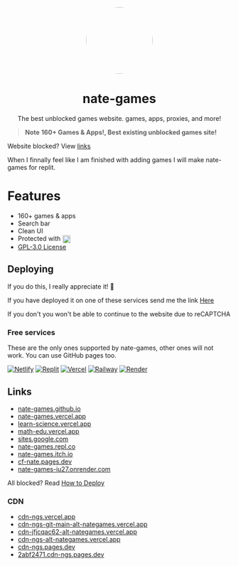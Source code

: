 <p align="center">
<kbd>
<a href="https://bit.ly/nate-games">
<img style="border-radius:50%" height="150px" src="https://raw.githubusercontent.com/nate-games/nate-games.github.io/main/0/assets/img/favicon.png"></a>
</kbd>
</p>

<h1 align="center">nate-games</h1>
<p align="center">The best unblocked games website. games, apps, proxies, and more!</p>

> **Note**
> **160+ Games & Apps!, Best existing unblocked games site!**

Website blocked? View [links](#links)

When I finnally feel like I am finished with adding games I will make nate-games for replit.

# Features
- 160+ games & apps
- Search bar
- Clean UI
- Protected with  <a href="https://cloudflare.com"><img src="https://raw.githubusercontent.com/nate-games/nate-games.github.io/e18ba54d623d732825dcea9d173ef4bab519b8ce/0/assets/img/reCAPTCHA/CF_logo_horizontal_whitetype.svg" width="auto" height="18" style="vertical-align: middle;"></a>
- [GPL-3.0 License](/LICENSE.txt)


## Deploying
If you do this, I really appreciate it! 🙏

If you have deployed it on one of these services send me the link [Here](https://docs.google.com/forms/d/e/1FAIpQLSeHFEk4rR1r98SnzdBStOPvv4zAr2OG-RkuajaafaFumVeHlQ/viewform)

If you don't you won't be able to continue to the website due to reCAPTCHA
### Free services
These are the only ones supported by nate-games, other ones will not work. You can use GitHub pages too.

<a href="https://app.netlify.com/start/deploy?repository=https://github.com/nate-games/nate-games.github.io"><img src="https://camo.githubusercontent.com/6812f65116af08d710eca27246e2d7dfaa721132d258a67ea040530e1d30d165/68747470733a2f2f62696e6261736862616e616e612e6769746875622e696f2f6465706c6f792d627574746f6e732f627574746f6e732f72656d6164652f6e65746c6966792e737667" alt="Netlify" /></a>
<a href="https://github.com/nate-games/nate-games.github.io-replit#deploying"><img src="https://raw.githubusercontent.com/BinBashBanana/deploy-buttons/master/buttons/remade/replit.svg" alt="Replit" /></a>
<a href="https://vercel.com/new/clone?repository-url=https://github.com/nate-games/nate-games.github.io"><img src="https://camo.githubusercontent.com/070945ad10e9641e23cf5a0a24ed7230d39f92377af4a8e6bd0102aa4ebfd9b2/68747470733a2f2f62696e6261736862616e616e612e6769746875622e696f2f6465706c6f792d627574746f6e732f627574746f6e732f72656d6164652f76657263656c2e737667" alt="Vercel" /></a>
<a href="https://railway.app/new/template?template=https://github.com/BinBashBanana/deploy-buttons"><img src="https://camo.githubusercontent.com/44adf65830f9eeecb9a8e4ab0ff42c4675ca5fac750f0ec923abb86d0d8bedd1/68747470733a2f2f62696e6261736862616e616e612e6769746875622e696f2f6465706c6f792d627574746f6e732f627574746f6e732f72656d6164652f7261696c7761792e737667" alt="Railway" /></a>
<a href="https://render.com/deploy?repo=https://github.com/nate-games/nate-games.github.io"><img src="https://camo.githubusercontent.com/f893a13ee397f1e5dfc5f4ae1280a4667ba61e2ee623a0c688436f61523431c5/68747470733a2f2f62696e6261736862616e616e612e6769746875622e696f2f6465706c6f792d627574746f6e732f627574746f6e732f72656d6164652f72656e6465722e737667" alt="Render" /></a>

## Links
- [nate-games.github.io](https://nate-games.github.io/)
- [nate-games.vercel.app](https://nate-games.vercel.app)
- [learn-science.vercel.app](https://learn-science.vercel.app/)
- [math-edu.vercel.app](https://math-edu.vercel.app/)
- [sites.google.com](https://sites.google.com/view/nates-unblocked)
- [nate-games.repl.co](https://nate-games.repl.co/)
- [nate-games.itch.io](https://nate-games.itch.io/play)
- [cf-nate.pages.dev](https://cf-nate.pages.dev/)
- [nate-games-iu27.onrender.com](https://nate-games-iu27.onrender.com/)

All blocked? Read [How to Deploy](#deploying)

### CDN
- [cdn-ngs.vercel.app](https://cdn-ngs.vercel.app/)
- [cdn-ngs-git-main-alt-nategames.vercel.app](https://cdn-ngs-git-main-alt-nategames.vercel.app)
- [cdn-jfjcqac62-alt-nategames.vercel.app](https://cdn-jfjcqac62-alt-nategames.vercel.app)
- [cdn-ngs-alt-nategames.vercel.app](https://cdn-ngs-alt-nategames.vercel.app)
- [cdn-ngs.pages.dev](https://cdn-ngs.pages.dev/)
- [2abf2471.cdn-ngs.pages.dev](https://2abf2471.cdn-ngs.pages.dev)
